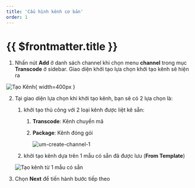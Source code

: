 ```yaml
---
title: 'Cấu hình kênh cơ bản'
order: 1
---
```


# {{ $frontmatter.title }}


1. Nhấn nút **Add** ở danh sách channel khi chọn  menu **channel** trong mục **Transcode** ở sidebar. Giao diện khởi tạo lựa chọn khởi tạo kênh sẽ hiện ra

![Tạo Kênh](../images/um-create-channel/um-create-channel-button.png){ width=400px }

2. Tại giao diện lựa chọn khi khởi tạo kênh, bạn sẽ có 2 lựa chọn là:
    1. khởi tạo thủ công với 2 loại kênh được liệt kê sẵn:
        1. **Transcode**: Kênh chuyển mã
        2. **Package**: Kênh đóng gói

            ![um-create-channel-1](../images/um-create-channel/um-create-channel-1.png)

    2. khởi tạo kênh dựa trên 1 mẫu có sẵn đã được lưu (**From Template**)

    ![Tạo kênh từ 1 mẫu có sẵn](../images/um-create-channel/um-create-channel-2.png)



3. Chọn **Next** để tiến hành bước tiếp theo